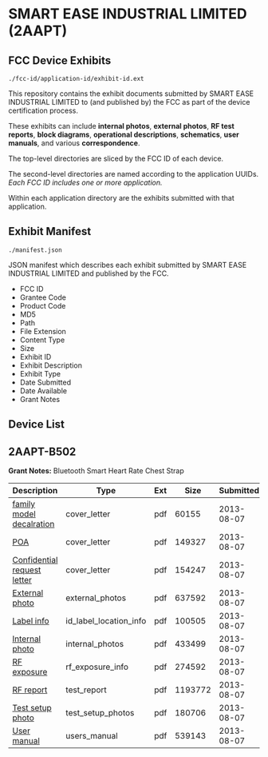 # SMART EASE INDUSTRIAL LIMITED (2AAPT)
## FCC Device Exhibits

```
./fcc-id/application-id/exhibit-id.ext
```

This repository contains the exhibit documents submitted by SMART EASE INDUSTRIAL LIMITED to (and published by) the FCC as part of the device certification process.

These exhibits can include **internal photos**, **external photos**, **RF test reports**, **block diagrams**, **operational descriptions**, **schematics**, **user manuals**, and various **correspondence**.

The top-level directories are sliced by the FCC ID of each device.

The second-level directories are named according to the application UUIDs. *Each FCC ID includes one or more application.*

Within each application directory are the exhibits submitted with that application. 

## Exhibit Manifest

```
./manifest.json
```

JSON manifest which describes each exhibit submitted by SMART EASE INDUSTRIAL LIMITED and published by the FCC.

- FCC ID
- Grantee Code
- Product Code
- MD5
- Path
- File Extension
- Content Type
- Size
- Exhibit ID
- Exhibit Description
- Exhibit Type
- Date Submitted
- Date Available
- Grant Notes

## Device List
## 2AAPT-B502
**Grant Notes:** Bluetooth Smart Heart Rate Chest Strap

| Description | Type | Ext | Size | Submitted | Available |
| ----------- | ---- | --- | ---- | --------- | --------- |
| [family model decalration](2AAPT-B502/e4a2212bde1d0b4c564074e8f48250c3/2035258.pdf) | cover_letter | pdf | 60155 | 2013-08-07 | 2013-08-07 |
| [POA](2AAPT-B502/e4a2212bde1d0b4c564074e8f48250c3/2035259.pdf) | cover_letter | pdf | 149327 | 2013-08-07 | 2013-08-07 |
| [Confidential request letter](2AAPT-B502/e4a2212bde1d0b4c564074e8f48250c3/2035260.pdf) | cover_letter | pdf | 154247 | 2013-08-07 | 2013-08-07 |
| [External photo](2AAPT-B502/e4a2212bde1d0b4c564074e8f48250c3/2035267.pdf) | external_photos | pdf | 637592 | 2013-08-07 | 2013-08-07 |
| [Label info](2AAPT-B502/e4a2212bde1d0b4c564074e8f48250c3/2035269.pdf) | id_label_location_info | pdf | 100505 | 2013-08-07 | 2013-08-07 |
| [Internal photo](2AAPT-B502/e4a2212bde1d0b4c564074e8f48250c3/2035268.pdf) | internal_photos | pdf | 433499 | 2013-08-07 | 2013-08-07 |
| [RF exposure](2AAPT-B502/e4a2212bde1d0b4c564074e8f48250c3/2035265.pdf) | rf_exposure_info | pdf | 274592 | 2013-08-07 | 2013-08-07 |
| [RF report](2AAPT-B502/e4a2212bde1d0b4c564074e8f48250c3/2035264.pdf) | test_report | pdf | 1193772 | 2013-08-07 | 2013-08-07 |
| [Test setup photo](2AAPT-B502/e4a2212bde1d0b4c564074e8f48250c3/2035266.pdf) | test_setup_photos | pdf | 180706 | 2013-08-07 | 2013-08-07 |
| [User manual](2AAPT-B502/e4a2212bde1d0b4c564074e8f48250c3/2035270.pdf) | users_manual | pdf | 539143 | 2013-08-07 | 2013-08-07 |
